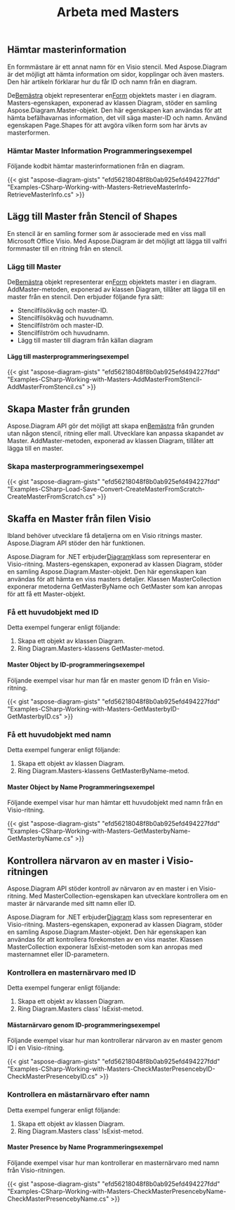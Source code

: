 ﻿---
title: Arbeta med Masters
type: docs
weight: 70
url: /sv/net/working-with-masters/
description: Det här avsnittet förklarar hur man lägger till master eller får masterinformation med Aspose.Diagram.
---
## **Hämtar masterinformation**
En formmästare är ett annat namn för en Visio stencil. Med Aspose.Diagram är det möjligt att hämta information om sidor, kopplingar och även masters. Den här artikeln förklarar hur du får ID och namn från en diagram.

 De[Bemästra](http://www.aspose.com/api/net/diagram/aspose.diagram/master) objekt representerar en[Form](http://www.aspose.com/api/net/diagram/aspose.diagram/shape) objektets master i en diagram. Masters-egenskapen, exponerad av klassen Diagram, stöder en samling Aspose.Diagram.Master-objekt. Den här egenskapen kan användas för att hämta befälhavarnas information, det vill säga master-ID och namn. Använd egenskapen Page.Shapes för att avgöra vilken form som har ärvts av masterformen.
### **Hämtar Master Information Programmeringsexempel**
Följande kodbit hämtar masterinformationen från en diagram.

{{< gist "aspose-diagram-gists" "efd56218048f8b0ab925efd494227fdd" "Examples-CSharp-Working-with-Masters-RetrieveMasterInfo-RetrieveMasterInfo.cs" >}}
## **Lägg till Master från Stencil of Shapes**
En stencil är en samling former som är associerade med en viss mall Microsoft Office Visio. Med Aspose.Diagram är det möjligt att lägga till valfri formmaster till en ritning från en stencil.
### **Lägg till Master**
 De[Bemästra](http://www.aspose.com/api/net/diagram/aspose.diagram/master) objekt representerar en[Form](http://www.aspose.com/api/net/diagram/aspose.diagram/shape) objektets master i en diagram. AddMaster-metoden, exponerad av klassen Diagram, tillåter att lägga till en master från en stencil. Den erbjuder följande fyra sätt:

- Stencilfilsökväg och master-ID.
- Stencilfilsökväg och huvudnamn.
- Stencilfilström och master-ID.
- Stencilfilström och huvudnamn.
- Lägg till master till diagram från källan diagram
#### **Lägg till masterprogrammeringsexempel**
{{< gist "aspose-diagram-gists" "efd56218048f8b0ab925efd494227fdd" "Examples-CSharp-Working-with-Masters-AddMasterFromStencil-AddMasterFromStencil.cs" >}}
## **Skapa Master från grunden**
 Aspose.Diagram API gör det möjligt att skapa en[Bemästra](http://www.aspose.com/api/net/diagram/aspose.diagram/master) från grunden utan någon stencil, ritning eller mall. Utvecklare kan anpassa skapandet av Master. AddMaster-metoden, exponerad av klassen Diagram, tillåter att lägga till en master.
### **Skapa masterprogrammeringsexempel**
{{< gist "aspose-diagram-gists" "efd56218048f8b0ab925efd494227fdd" "Examples-CSharp-Load-Save-Convert-CreateMasterFromScratch-CreateMasterFromScratch.cs" >}}
## **Skaffa en Master från filen Visio**
Ibland behöver utvecklare få detaljerna om en Visio ritnings master. Aspose.Diagram API stöder den här funktionen.

 Aspose.Diagram for .NET erbjuder[Diagram](http://www.aspose.com/api/net/diagram/aspose.diagram/diagram)klass som representerar en Visio-ritning. Masters-egenskapen, exponerad av klassen Diagram, stöder en samling Aspose.Diagram.Master-objekt. Den här egenskapen kan användas för att hämta en viss masters detaljer. Klassen MasterCollection exponerar metoderna GetMasterByName och GetMaster som kan anropas för att få ett Master-objekt.
### **Få ett huvudobjekt med ID**
Detta exempel fungerar enligt följande:

1. Skapa ett objekt av klassen Diagram.
1. Ring Diagram.Masters-klassens GetMaster-metod.
#### **Master Object by ID-programmeringsexempel**
Följande exempel visar hur man får en master genom ID från en Visio-ritning.

{{< gist "aspose-diagram-gists" "efd56218048f8b0ab925efd494227fdd" "Examples-CSharp-Working-with-Masters-GetMasterbyID-GetMasterbyID.cs" >}}
### **Få ett huvudobjekt med namn**
Detta exempel fungerar enligt följande:

1. Skapa ett objekt av klassen Diagram.
1. Ring Diagram.Masters-klassens GetMasterByName-metod.
#### **Master Object by Name Programmeringsexempel**
Följande exempel visar hur man hämtar ett huvudobjekt med namn från en Visio-ritning.

{{< gist "aspose-diagram-gists" "efd56218048f8b0ab925efd494227fdd" "Examples-CSharp-Working-with-Masters-GetMasterbyName-GetMasterbyName.cs" >}}
## **Kontrollera närvaron av en master i Visio-ritningen**
Aspose.Diagram API stöder kontroll av närvaron av en master i en Visio-ritning. Med MasterCollection-egenskapen kan utvecklare kontrollera om en master är närvarande med sitt namn eller ID.

 Aspose.Diagram for .NET erbjuder[Diagram](http://www.aspose.com/api/net/diagram/aspose.diagram/diagram) klass som representerar en Visio-ritning. Masters-egenskapen, exponerad av klassen Diagram, stöder en samling Aspose.Diagram.Master-objekt. Den här egenskapen kan användas för att kontrollera förekomsten av en viss master. Klassen MasterCollection exponerar IsExist-metoden som kan anropas med masternamnet eller ID-parametern.
### **Kontrollera en masternärvaro med ID**
Detta exempel fungerar enligt följande:

1. Skapa ett objekt av klassen Diagram.
1. Ring Diagram.Masters class' IsExist-metod.
#### **Mästarnärvaro genom ID-programmeringsexempel**
Följande exempel visar hur man kontrollerar närvaron av en master genom ID i en Visio-ritning.

{{< gist "aspose-diagram-gists" "efd56218048f8b0ab925efd494227fdd" "Examples-CSharp-Working-with-Masters-CheckMasterPresencebyID-CheckMasterPresencebyID.cs" >}}
### **Kontrollera en mästarnärvaro efter namn**
Detta exempel fungerar enligt följande:

1. Skapa ett objekt av klassen Diagram.
1. Ring Diagram.Masters class' IsExist-metod.
#### **Master Presence by Name Programmeringsexempel**
Följande exempel visar hur man kontrollerar en masternärvaro med namn från Visio-ritningen.

{{< gist "aspose-diagram-gists" "efd56218048f8b0ab925efd494227fdd" "Examples-CSharp-Working-with-Masters-CheckMasterPresencebyName-CheckMasterPresencebyName.cs" >}}
